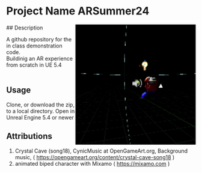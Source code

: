# Project Name  ARSummer24
<img src="Saved/AutoScreenshot.png" width="320"  align="right" />
## Description

A github repository for the in class demonstration code.<br>
Buildinig an AR experience from scratch in UE 5.4
<br> 
<br> 
 
## Usage
Clone, or download the zip, to a local directory. Open in Unreal Engine 5.4 or newer

## Attributions
1) Crystal Cave (song18), CynicMusic at OpenGameArt.org, Background music, ( https://opengameart.org/content/crystal-cave-song18 )
2) animated biped character with Mixamo ( https://mixamo.com )